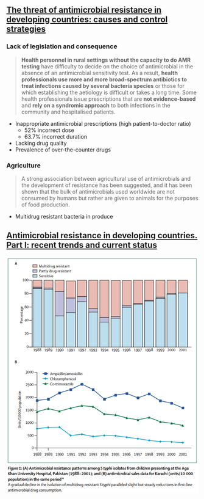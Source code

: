 ## [The threat of antimicrobial resistance in developing countries: causes and control strategies](research%20paper%20pdfs/The%20threat%20of%20antimicrobial%20resistance%20in%20developing%20countries%20-%20causes%20and%20control%20strategies.pdf)
### Lack of legislation and consequence
> **Health personnel in rural settings without the capacity to do AMR testing** have difficulty to decide on the choice of antimicrobial in the absence of an antimicrobial sensitivity test. As a result, **health professionals use more and more broad-spectrum antibiotics to treat infections caused by several bacteria species** or those for which establishing the aetiology is difficult or takes a long time.
> Some health professionals issue prescriptions that are **not evidence-based** and **rely on a syndromic approach** to both infections in the community and hospitalised patients.

- Inappropriate antimicrobial prescriptions (high patient-to-doctor ratio)
    - 52% incorrect dose
    - 63.7% incorrect duration
- Lacking drug quality
- Prevalence of over-the-counter drugs

### Agriculture
> A strong association between agricultural use of antimicrobials and the development of resistance has been suggested, and it has been shown that the bulk of antimicrobials used worldwide are not consumed by humans but rather are given to animals for the purposes of food production.
- Multidrug resistant bacteria in produce

## [Antimicrobial resistance in developing countries. Part I: recent trends and current status](research%20paper%20pdfs/Antimicrobial%20resistance%20in%20developing%20countries%20-%20Part%20I%20-%20recent%20trends%20and%20current%20status.pdf)
![](attachments/Pasted%20image%2020240722142841.png)  
